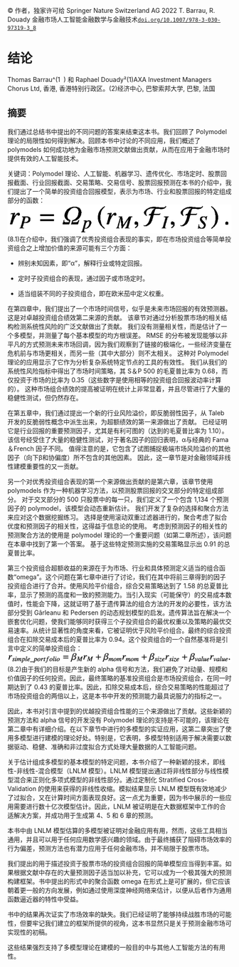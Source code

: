 © 作者，独家许可给 Springer Nature Switzerland AG 2022 T. Barrau, R. Douady 金融市场人工智能金融数学与金融技术[`doi.org/10.1007/978-3-030-97319-3_8`](https://doi.org/10.1007/978-3-030-97319-3_8)

# 结论

Thomas Barrau^(1  ) 和 Raphael Douady²(1)AXA Investment Managers Chorus Ltd, 香港, 香港特别行政区。(2)经济中心, 巴黎索邦大学, 巴黎, 法国

## 摘要

我们通过总结书中提出的不同问题的答案来结束这本书。我们回顾了 Polymodel 理论的局限性如何得到解决。回顾本书中讨论的不同应用，我们概述了 polymodels 如何成功地为金融市场预测文献做出贡献，从而在应用于金融市场时提供有效的人工智能技术。

关键词：Polymodel 理论、人工智能、机器学习、遗传优化、市场定时、股票回报截面、行业回报截面、交易策略、交易信号、股票回报预测在本书的介绍中，我们提出了一个简单的投资组合回报模型，表示为市场、行业和股票回报的特定组成部分的函数：![$$ {r}_P={\varOmega}_p\left({r}_M,{\mathcal{F}}_I,{\mathcal{F}}_S\right). $$](img/519851_1_En_8_Chapter_TeX_Equ1.png)(8.1)在介绍中，我们强调了优秀投资组合表现的事实，即在市场投资组合等简单投资组合之上增加价值的来源可能有三个方面：

+   辨别未知因素，即“α”，解释行业或特定回报。

+   定时子投资组合的表现，通过因子或市场定时。

+   适当组装不同的子投资组合，即在欧米茄中定义权重。

在第四章中，我们提出了一个市场时间信号，似乎是未来市场回报的有效预测器。 这是对卓越投资组合绩效第二来源的贡献。 该章节对通过分析股票市场的相关结构检测系统性风险的广泛文献做出了贡献。 我们没有测量相关性，而是估计了一个多模型，并测量了每个基本模型的均方根误差。 RMSE 的分布被发现能够以非平凡的方式预测未来市场回调，因为我们观察到了链接的极端化，一些经济变量在危机前与市场更相关，而另一些（其中大部分）则不太相关。 这种对 Polymodel 理论的应用显示了它作为分析复杂系统特定节点的工具的有效性。 我们从我们的系统性风险指标中得出了市场时间策略，其 S＆P 500 的毛夏普比率为 0.68，而仅投资于市场的比率为 0.35（这些数字是使用相等的投资组合回报波动率计算的）。 这种市场组合绩效的提高被证明在统计上非常显着，并且尽管进行了大量的稳健性测试，但仍然存在。

在第五章中，我们通过提出一个新的行业风险溢价，即反脆弱性因子，从 Taleb 开发的反脆弱性概念中派生出来，为超额绩效的第一来源做出了贡献。 已经证明它是行业回报的重要预测因子，尤其是有利可图的（达到的毛夏普比率为 1.10）。 该信号经受住了大量的稳健性测试，对于著名因子的回归表明，α与经典的 Fama＆French 因子不同。 值得注意的是，它包含了试图捕捉极端市场风险溢价的其他因子（向下β和协偏度）所不包含的其他因素。 因此，这一章节是对金融领域非线性建模重要性的又一贡献。

另一个对优秀投资组合表现的第一个来源做出贡献的是第六章，该章节使用 polymodels 作为一种机器学习方法，以预测股票回报的交叉部分的特定组成部分。 对于交叉部分的 500 只股票中的每一只，我们定义了一个包含 1,134 个预测因子的 polymodel，该模型会动态重新估计。 我们开发了复杂的选择和聚合方法来应对这个数据挖掘练习。 选择是使用滚动双重过滤器进行的，聚合考虑了拟合优度和预测因子的相关性，这得益于信息论的使用。 考虑到预测因子的相关性的预测聚合方法的使用是 polymodel 理论的一个重要问题（如第二章所述），该问题在本章中找到了第一个答案。 基于这些特定预测实施的交易策略显示出 0.91 的总夏普比率。

第三个投资组合超额收益的来源在于为市场、行业和具体预测定义适当的组合函数“omega”。这个问题在第七章中进行了讨论，我们在其中将前三章得到的因子投资组合进行了合并。使用风险平价组合，综合交易策略达到了 1.58 的总夏普比率，显示了预测的高度和一致的预测能力。当引入现实（可能保守）的交易成本数值时，性能会下降，这就证明了基于遗传算法的组合方法的开发的必要性，该方法部分受到 Gârleanu 和 Pedersen 的动态规划模型的启发。遗传算法旨在解决一个嵌套优化问题，使我们能够同时获得三个子投资组合的最优权重以及策略的最优交易速率。从统计显著性的角度来看，它被证明优于风险平价组合。最终的综合投资组合在扣除交易成本后的夏普比率为 0.94。这个投资组合的一个自然基准将是引言中定义的简单投资组合：![$$ {r}_{simple\_ portfolio}={\beta}_M{r}_M+{\beta}_{mom}{r}_{mom}+{\beta}_{size}{r}_{size}+{\beta}_{value}{r}_{value}. $$](img/519851_1_En_8_Chapter_TeX_Equ2.png)(8.2)由于我们的目标是产生新的 alpha 信号和方法，我们避免了对动量、规模和价值因子的任何投资。因此，最终策略的基准投资组合是市场投资组合，在同一时期达到了 0.43 的夏普比率。因此，扣除交易成本后，综合交易策略的性能超过了市场投资组合的两倍以上，这是本书中开发的预测能力最具说服力的指标之一。

因此，本书对引言中提到的优越投资组合性能的三个来源做出了贡献。这些新颖的预测方法和 alpha 信号的开发没有 Polymodel 理论的支持是不可能的，该理论在第二章中有详细介绍。在以下章节中进行的多模型的实证应用，这第二章突出了使用多模型进行建模的理论好处。特别是，它表明，多模型特别适用于解决需要以数据驱动、稳健、准确和非过度拟合方式处理大量数据的人工智能问题。

关于估计组成多模型的基本模型的特定问题，本书介绍了一种新颖的技术，即线性-非线性-混合模型（LNLM 模型）。LNLM 模型提出通过将非线性部分与线性模型混合来正则化多项式模型的非线性部分。通过定制化 Stratified Cross-Validation 的使用来获得的非线性收缩。模拟结果显示 LNLM 模型既有效地减少了过拟合，又在计算时间方面表现良好。这一点尤为重要，因为书中展示的一些应用需要进行数十亿次模型估计。因此，LNLM 被证明是在大数据框架中工作的合适解决方案，并成功用于生成第 4、5 和 6 章的预测。

本书中由 LNLM 模型估算的多模型被证明对金融应用有用，然而，这些工具相当通用，并且可以用于任何应用数学感兴趣的领域。由于最终捕获了阻碍市场效率的行为偏差，预测方法也有潜力应用于任何金融市场，并不局限于股票市场。

我们提出的用于描述投资于股票市场的投资组合回报的简单模型应当得到丰富。如果根据文献中存在的大量预测因子适当加以补充，它可以成为一个极其强大的预测构建框架。书中提出的形式中的聚合函数 omega 在形式上是可扩展的，但它应该朝着更一般的方向发展，例如通过使用深度神经网络来估计，以便从后者作为通用函数逼近器的特性中受益。

书中的结果再次证实了市场效率的缺失。我们已经证明了能够持续战胜市场的可能性，但要牢记我们建立的框架所提供的视角，这本书显然只是关于预测金融市场可实现性的初稿。

这些结果强烈支持了多模型理论在建模的一般目的中与其他人工智能方法的有用性。
